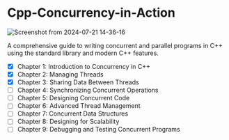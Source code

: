 # Cpp-Concurrency-in-Action

![Screenshot from 2024-07-21 14-36-16](https://github.com/user-attachments/assets/d8290e2e-27a1-4b15-a69d-d16f336bf9fb)

A comprehensive guide to writing concurrent and parallel programs in C++ using the standard library and modern C++ features.
- [x] Chapter 1: Introduction to Concurrency in C++
- [x] Chapter 2: Managing Threads
- [x] Chapter 3: Sharing Data Between Threads
- [ ] Chapter 4: Synchronizing Concurrent Operations
- [ ] Chapter 5: Designing Concurrent Code
- [ ] Chapter 6: Advanced Thread Management
- [ ] Chapter 7: Concurrent Data Structures
- [ ] Chapter 8: Designing for Scalability
- [ ] Chapter 9: Debugging and Testing Concurrent Programs
